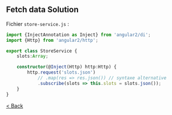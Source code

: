 ## Fetch data Solution

Fichier `store-service.js` :

```typescript
import {InjectAnnotation as Inject} from 'angular2/di';
import {Http} from 'angular2/http';

export class StoreService {
    slots:Array;

    constructor(@Inject(Http) http:Http) {
        http.request('slots.json')
            // .map(res => res.json()) // syntaxe alternative
            .subscribe(slots => this.slots = slots.json());
    }
}
```


[< Back](6-fetch-data.md)
